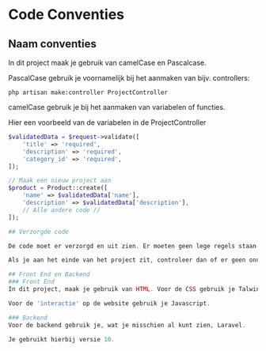 # Code Conventies

## Naam conventies

In dit project maak je gebruik van camelCase en Pascalcase.

PascalCase gebruik je voornamelijk bij het aanmaken van bijv. controllers:

``` command
php artisan make:controller ProjectController
```
camelCase gebruik je bij het aanmaken van variabelen of functies.

Hier een voorbeeld van de variabelen in de ProjectController

```php
$validatedData = $request->validate([
    'title' => 'required',
    'description' => 'required',
    'category_id' => 'required',
]);

// Maak een nieuw project aan
$product = Product::create([
    'name' => $validatedData['name'],
    'description' => $validatedData['description'],
    // Alle andere code //
]);

## Verzorgde code

De code moet er verzorgd en uit zien. Er moeten geen lege regels staan in de code. 

Als je aan het einde van het project zit, controleer dan of er geen onnodige code of comments in de code zitten. Als dat wel zo is, verwijder dat dan.

## Front End en Backend
### Front End
In dit project, maak je gebruik van HTML. Voor de CSS gebruik je Talwind CSS.

Voor de 'interactie' op de website gebruik je Javascript.

### Backend
Voor de backend gebruik je, wat je misschien al kunt zien, Laravel.

Je gebruikt hierbij versie 10.

